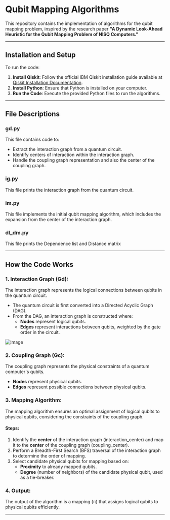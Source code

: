 # Qubit Mapping Algorithms

This repository contains the implementation of algorithms for the qubit mapping problem, inspired by the research paper **"A Dynamic Look-Ahead Heuristic for the Qubit Mapping Problem of NISQ Computers."**

---

## **Installation and Setup**

To run the code:
1. **Install Qiskit**: Follow the official IBM Qiskit installation guide available at [Qiskit Installation Documentation](https://docs.quantum.ibm.com/guides/install-qiskit).
2. **Install Python**: Ensure that Python is installed on your computer.
3. **Run the Code**: Execute the provided Python files to run the algorithms.

---

## **File Descriptions**

### **gd.py**
This file contains code to:
- Extract the interaction graph from a quantum circuit.
- Identify centers of interaction within the interaction graph.
- Handle the coupling graph representation and also the center of the coupling graph.

  
### **ig.py**
This file prints the interaction graph from the quantum circuit.

### **im.py**
This file implements the initial qubit mapping algorithm, which includes the expansion from the center of the interaction graph.

### **dl_dm.py**
This file prints the Dependence list and Distance matrix 

---

## **How the Code Works**

### **1. Interaction Graph (Gd):**
The interaction graph represents the logical connections between qubits in the quantum circuit.
- The quantum circuit is first converted into a Directed Acyclic Graph (DAG).
- From the DAG, an interaction graph is constructed where:
  - **Nodes** represent logical qubits.
  - **Edges** represent interactions between qubits, weighted by the gate order in the circuit.
 
  
![image](https://github.com/user-attachments/assets/349e75bb-ca78-4b34-a3cf-d825a35c5cb5)


### **2. Coupling Graph (Gc):**
The coupling graph represents the physical constraints of a quantum computer's qubits.
- **Nodes** represent physical qubits.
- **Edges** represent possible connections between physical qubits.

### **3. Mapping Algorithm:**
The mapping algorithm ensures an optimal assignment of logical qubits to physical qubits, considering the constraints of the coupling graph.

#### Steps:
1. Identify the **center** of the interaction graph (interaction_center) and map it to the **center** of the coupling graph (coupling_center).
2. Perform a Breadth-First Search (BFS) traversal of the interaction graph to determine the order of mapping.
3. Select candidate physical qubits for mapping based on:
   - **Proximity** to already mapped qubits.
   - **Degree** (number of neighbors) of the candidate physical qubit, used as a tie-breaker.

### **4. Output:**
The output of the algorithm is a mapping (π) that assigns logical qubits to physical qubits efficiently.

---
